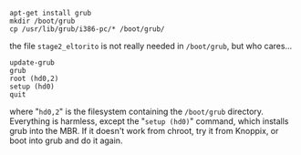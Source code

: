 
```
apt-get install grub
mkdir /boot/grub
cp /usr/lib/grub/i386-pc/* /boot/grub/
```
the file `stage2_eltorito` is not really needed in `/boot/grub`, but who cares...
```
update-grub
grub
root (hd0,2)
setup (hd0)
quit
```
where "`hd0,2`" is the filesystem containing the `/boot/grub` directory. Everything is harmless, except the "`setup (hd0)`" command, which installs grub into the MBR. If it doesn't work from chroot, try it from Knoppix, or boot into grub and do it again.